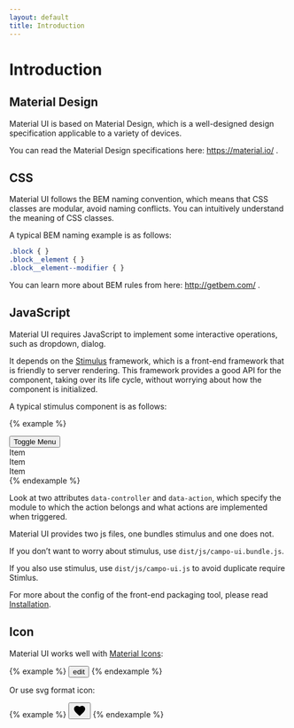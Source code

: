 ```yaml
---
layout: default
title: Introduction
---
```


# Introduction

## Material Design

Material UI is based on Material Design, which is a well-designed design specification applicable to a variety of devices.

You can read the Material Design specifications here: https://material.io/ .

## CSS

Material UI follows the BEM naming convention, which means that CSS classes are modular, avoid naming conflicts. You can intuitively understand the meaning of CSS classes.

A typical BEM naming example is as follows:

```css
.block { }
.block__element { }
.block__element--modifier { }
```

You can learn more about BEM rules from here: http://getbem.com/ .

## JavaScript

Material UI requires JavaScript to implement some interactive operations, such as dropdown, dialog.

It depends on the [Stimulus](https://stimulusjs.org/) framework, which is a front-end framework that is friendly to server rendering. This framework provides a good API for the component, taking over its life cycle, without worrying about how the component is initialized.

A typical stimulus component is as follows:

{% example %}
<div class="dropdown" data-controller="dropdown">
  <button type="button" class="button button--filled" data-action="dropdown#toggle">Toggle Menu</button>
  <div class="dropdown__container">
    <div class="dropdown__item">Item</div>
    <div class="dropdown__item">Item</div>
    <div class="dropdown__item">Item</div>
  </div>
</div>
{% endexample %}

Look at two attributes `data-controller` and `data-action`, which specify the module to which the action belongs and what actions are implemented when triggered.

Material UI provides two js files, one bundles stimulus and one does not.

If you don’t want to worry about stimulus, use `dist/js/campo-ui.bundle.js`.

If you also use stimulus, use `dist/js/campo-ui.js` to avoid duplicate require Stimlus.

For more about the config of the front-end packaging tool, please read [Installation](/installation.html).

## Icon

Material UI works well with [Material Icons](https://fonts.google.com/icons?selected=Material+Icons):

{% example %}
<button type="button" class="button button--icon">
  <span class="material-icons">edit</span>
</button>
{% endexample %}

Or use svg format icon:

{% example %}
<button type="button" class="button button--icon">
  <svg xmlns="http://www.w3.org/2000/svg" height="24" viewBox="0 0 24 24" width="24"><path d="M0 0h24v24H0z" fill="none"/><path d="M12 21.35l-1.45-1.32C5.4 15.36 2 12.28 2 8.5 2 5.42 4.42 3 7.5 3c1.74 0 3.41.81 4.5 2.09C13.09 3.81 14.76 3 16.5 3 19.58 3 22 5.42 22 8.5c0 3.78-3.4 6.86-8.55 11.54L12 21.35z"/></svg>
</button>
{% endexample %}
